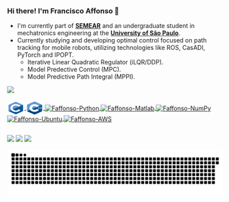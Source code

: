 ### Hi there! I'm Francisco Affonso 👋

- I'm currently part of **[SEMEAR]** and an undergraduate student in mechatronics engineering at the **[University of São Paulo]**.
- Currently studying and developing optimal control focused on path tracking for mobile robots, utilizing technologies like ROS, CasADI, PyTorch and IPOPT.
  - Iterative Linear Quadratic Regulator (iLQR/DDP).
  - Model Predective Control (MPC).
  - Model Predictive Path Integral (MPPI).

<div>
  <a href="https://github.com/faffonso">
  <img height="180em" src="https://github-readme-stats.vercel.app/api?username=faffonso&show_icons=true&theme=gotham&include_all_commits=false&count_private=true"/>
</div>

<div style="display: inline_block"><br>
  <img align="center" alt="Faffonso-C" height="30" width="40" src="https://raw.githubusercontent.com/devicons/devicon/master/icons/c/c-original.svg">
  <img align="center" alt="Faffonso-Cpp" height="30" width="40" src="https://raw.githubusercontent.com/devicons/devicon/master/icons/cplusplus/cplusplus-original.svg">
  <img align="center" alt="Faffonso-Python" height="30" width="40" src="https://cdn.jsdelivr.net/gh/devicons/devicon/icons/python/python-original.svg">
  <img align="center" alt="Faffonso-Matlab" height="30" width="40" src="https://cdn.jsdelivr.net/gh/devicons/devicon/icons/matlab/matlab-original.svg">
  <img align="center" alt="Faffonso-NumPy" height="30" width="40" src="https://cdn.jsdelivr.net/gh/devicons/devicon/icons/numpy/numpy-original.svg">
  <img align="center" alt="Faffonso-Ubuntu" height="30" width="40" src="https://cdn.jsdelivr.net/gh/devicons/devicon/icons/ubuntu/ubuntu-plain.svg">
  <img align="center" alt="Faffonso-AWS" height="30" width="40" src="https://cdn.jsdelivr.net/gh/devicons/devicon/icons/amazonwebservices/amazonwebservices-original.svg">
</div>

##
  
<div> 
  <a href = "mailto:francisco.affonso02@gmail.com"><img src="https://img.shields.io/badge/-Gmail-%23333?style=for-the-badge&logo=gmail&logoColor=white" target="_blank"></a>
  <a href="https://www.linkedin.com/in/francisco-affonso-158955208/" target="_blank"><img src="https://img.shields.io/badge/-LinkedIn-%230077B5?style=for-the-badge&logo=linkedin&logoColor=white" target="_blank"></a>
  <a href="https://www.instagram.com/fran_affonso/" target="_blank"><img src="https://img.shields.io/badge/-Instagram-%23E4405F?style=for-the-badge&logo=instagram&logoColor=white" target="_blank"></a>
 
  ![Snake animation](https://github.com/faffonso/faffonso/blob/output/github-contribution-grid-snake.svg)
 
</div>

<!-- links -->

[SEMEAR]: https://github.com/Grupo-SEMEAR-USP "Grupo SEMEAR - EESC/USP"
[University of São Paulo]: [https://eesc.usp.br/]

